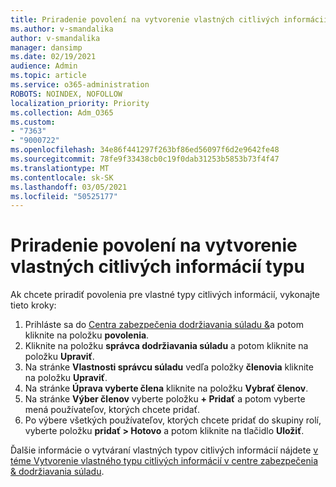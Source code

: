 ```yaml
---
title: Priradenie povolení na vytvorenie vlastných citlivých informácií typu
ms.author: v-smandalika
author: v-smandalika
manager: dansimp
ms.date: 02/19/2021
audience: Admin
ms.topic: article
ms.service: o365-administration
ROBOTS: NOINDEX, NOFOLLOW
localization_priority: Priority
ms.collection: Adm_O365
ms.custom:
- "7363"
- "9000722"
ms.openlocfilehash: 34e86f441297f263bf86ed56097f6d2e9642fe48
ms.sourcegitcommit: 78fe9f33438cb0c19f0dab31253b5853b73f4f47
ms.translationtype: MT
ms.contentlocale: sk-SK
ms.lasthandoff: 03/05/2021
ms.locfileid: "50525177"
---
```

# <a name="assign-permissions-for-custom-sensitive-information-type-creation"></a>Priradenie povolení na vytvorenie vlastných citlivých informácií typu

Ak chcete priradiť povolenia pre vlastné typy citlivých informácií, vykonajte tieto kroky:

1. Prihláste sa do [Centra zabezpečenia dodržiavania súladu &](https://sip.protection.office.com/)a potom kliknite na položku **povolenia**.
2. Kliknite na položku **správca dodržiavania súladu** a potom kliknite na položku **Upraviť**.
3. Na stránke **Vlastnosti správcu súladu** vedľa položky **členovia** kliknite na položku **Upraviť**.
4. Na stránke **Úprava vyberte člena** kliknite na položku **Vybrať členov**.
5. Na stránke **Výber členov** vyberte položku **+ Pridať** a potom vyberte mená používateľov, ktorých chcete pridať.
6. Po výbere všetkých používateľov, ktorých chcete pridať do skupiny rolí, vyberte položku **pridať > Hotovo** a potom kliknite na tlačidlo **Uložiť**.

Ďalšie informácie o vytváraní vlastných typov citlivých informácií nájdete [v téme Vytvorenie vlastného typu citlivých informácií v centre zabezpečenia & dodržiavania súladu](https://docs.microsoft.com/microsoft-365/compliance/create-a-custom-sensitive-information-type).
